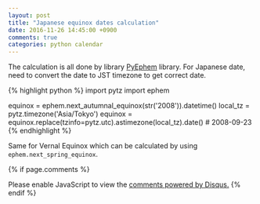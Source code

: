 ```yaml
---
layout: post
title: "Japanese equinox dates calculation"
date: 2016-11-26 14:45:00 +0900
comments: true
categories: python calendar
---
```


The calculation is all done by library [PyEphem](http://rhodesmill.org/pyephem/) library.
For Japanese date, need to convert the date to JST timezone to get correct date.

{% highlight python %}
import pytz
import ephem

equinox = ephem.next_autumnal_equinox(str('2008')).datetime()
local_tz = pytz.timezone('Asia/Tokyo')
equinox = equinox.replace(tzinfo=pytz.utc).astimezone(local_tz).date() # 2008-09-23
{% endhighlight %}

Same for Vernal Equinox which can be calculated by using `ephem.next_spring_equinox`.

{% if page.comments %}
<div id="disqus_thread"></div>
<script>

/**
*  RECOMMENDED CONFIGURATION VARIABLES: EDIT AND UNCOMMENT THE SECTION BELOW TO INSERT DYNAMIC VALUES FROM YOUR PLATFORM OR CMS.
*  LEARN WHY DEFINING THESE VARIABLES IS IMPORTANT: https://disqus.com/admin/universalcode/#configuration-variables*/
var disqus_config = function () {
this.page.url = "{{ site.baseurl }}{% post_url 2016-11-26-calculate-equinox-date-using-python %}";  // Replace PAGE_URL with your page's canonical URL variable
this.page.identifier = "2016-11-26-calculate-equinox-date-using-python"; // Replace PAGE_IDENTIFIER with your page's unique identifier variable
};
(function() { // DON'T EDIT BELOW THIS LINE
var d = document, s = d.createElement('script');
s.src = '//EXAMPLE.disqus.com/embed.js';
s.setAttribute('data-timestamp', +new Date());
(d.head || d.body).appendChild(s);
})();
</script>
<noscript>Please enable JavaScript to view the <a href="https://disqus.com/?ref_noscript">comments powered by Disqus.</a></noscript>
{% endif %}
